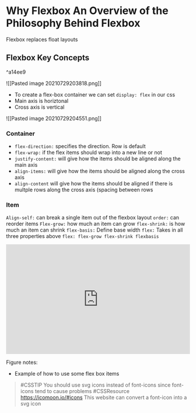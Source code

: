 # Why Flexbox An Overview of the Philosophy Behind Flexbox

Flexbox replaces float layouts

## Flexbox Key Concepts

^a14ee9

![[Pasted image 20210729203818.png]]
- To create a flex-box container we can set `display: flex` in our css
- Main axis is horiztonal
- Cross axis is vertical

![[Pasted image 20210729204551.png]]
### Container
- `flex-direction:` specifies the direction. Row is default
- `flex-wrap:` if the flex items should wrap into a new line or not
- `justify-content:` will give how the items should be aligned along the main axis
- `align-items:` will give how the items should be aligned along the cross axis
- `align-content` will give how the items should be aligned if there is multple rows along the cross axis (spacing between rows

### Item
`Align-self:` can break a single item out of the flexbox layout
`order:` can reorder items
`Flex-grow:` how much an item can grow
`flex-shrink:` is how much an item can shrink
`flex-basis:` Define base width
`flex:` Takes in all three properties above `flex: flex-grow flex-shrink flexbasis`

<iframe height="300" style="width: 100%;" scrolling="no" title="" src="https://codepen.io/kodyvs/embed/LYymNGq?default-tab=html%2Cresult" frameborder="no" loading="lazy" allowtransparency="true" allowfullscreen="true">
  See the Pen <a href="https://codepen.io/kodyvs/pen/LYymNGq">
  </a> by KodyS (<a href="https://codepen.io/kodyvs">@kodyvs</a>)
  on <a href="https://codepen.io">CodePen</a>.
</iframe>

Figure notes:
- Example of how to use some flex box items


> #CSSTIP You should use svg icons instead of font-icons since font-icons tend to cause problems
> #CSSResource https://icomoon.io/#icons This website can convert a font-icon into a svg icon







